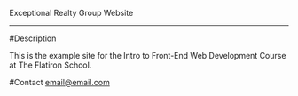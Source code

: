 Exceptional Realty Group Website
____

#Description

This is the example site for the Intro to Front-End Web Development Course at The Flatiron School.

#Contact
email@email.com